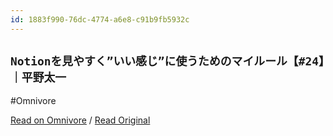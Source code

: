 ```yaml
---
id: 1883f990-76dc-4774-a6e8-c91b9fb5932c
---
```


## `Notionを見やすく”いい感じ”に使うためのマイルール【#24】｜平野太一`
#Omnivore

[Read on Omnivore](https://omnivore.app/me/notion-24-1900d5bb465) / [Read Original](https://note.com/yriica/n/n667780c57e50)


